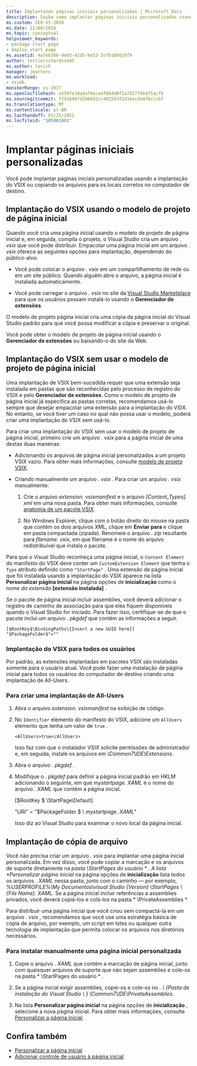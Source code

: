 ```yaml
---
title: Implantando páginas iniciais personalizadas | Microsoft Docs
description: Saiba como implantar páginas iniciais personalizadas usando a implantação do VSIX ou copiando os arquivos para os locais corretos no computador de destino.
ms.custom: SEO-VS-2020
ms.date: 11/04/2016
ms.topic: conceptual
helpviewer_keywords:
- package start page
- deploy start page
ms.assetid: 4a7eb360-de83-41d5-be53-3cfb160d19f9
author: leslierichardson95
ms.author: lerich
manager: jmartens
ms.workload:
- vssdk
monikerRange: vs-2017
ms.openlocfilehash: a356fe3dadaf0eca4f0b4d0f2a7d17f0b475acfb
ms.sourcegitcommit: f2916d8fd296b92cc402597d1d1eecda4f6cccbf
ms.translationtype: MT
ms.contentlocale: pt-BR
ms.lasthandoff: 03/25/2021
ms.locfileid: "105061401"
---
```

# <a name="deploy-custom-start-pages"></a>Implantar páginas iniciais personalizadas

Você pode implantar páginas iniciais personalizadas usando a implantação do VSIX ou copiando os arquivos para os locais corretos no computador de destino.

## <a name="vsix-deployment-by-using-the-start-page-project-template"></a>Implantação do VSIX usando o modelo de projeto de página inicial

Quando você cria uma página inicial usando o modelo de projeto de página inicial e, em seguida, compila o projeto, o Visual Studio cria um arquivo *. vsix* que você pode distribuir. Empacotar uma página inicial em um arquivo *. vsix* oferece as seguintes opções para implantação, dependendo do público-alvo:

- Você pode colocar o arquivo *. vsix* em um compartilhamento de rede ou em um site público. Quando alguém abre o arquivo, a página inicial é instalada automaticamente.

- Você pode carregar o arquivo *. vsix* no site da [Visual Studio Marketplace](https://marketplace.visualstudio.com/) para que os usuários possam instalá-lo usando o **Gerenciador de extensões**.

O modelo de projeto página inicial cria uma cópia da página inicial do Visual Studio padrão para que você possa modificar a cópia e preservar o original.

Você pode obter o modelo de projeto de página inicial usando o **Gerenciador de extensões** ou baixando-o do site da Web.

## <a name="vsix-deployment-without-using-the-start-page-project-template"></a>Implantação do VSIX sem usar o modelo de projeto de página inicial
 Uma implantação de VSIX bem-sucedida requer que uma extensão seja instalada em pastas que são reconhecidas pelo processo de registro do VSIX e pelo **Gerenciador de extensões**. Como o modelo de projeto de página inicial já especifica as pastas corretas, recomendamos usá-lo sempre que desejar empacotar uma extensão para a implantação do VSIX. No entanto, se você tiver um caso no qual não possa usar o modelo, poderá criar uma implantação do VSIX sem usá-lo.

 Para criar uma implantação do VSIX sem usar o modelo de projeto de página inicial, primeiro crie um arquivo *. vsix* para a página inicial de uma destas duas maneiras:

- Adicionando os arquivos de página inicial personalizados a um projeto VSIX vazio. Para obter mais informações, consulte [modelo de projeto VSIX](../extensibility/vsix-project-template.md).

- Criando manualmente um arquivo *. vsix* . Para criar um arquivo *. vsix* manualmente:

   1. Crie o arquivo *extension. vsixmanifest* e o arquivo *[Content_Types]. xml* em uma nova pasta. Para obter mais informações, consulte [anatomia de um pacote VSIX](../extensibility/anatomy-of-a-vsix-package.md).

   2. No Windows Explorer, clique com o botão direito do mouse na pasta que contém os dois arquivos XML, clique em **Enviar para** e clique em pasta compactada (zipada). Renomeie o arquivo *. zip* resultante para *filename. vsix*, em que filename é o nome do arquivo redistribuível que instala o pacote.

Para que o Visual Studio reconheça uma página inicial, o `Content Element` do manifesto do VSIX deve conter um `CustomExtension Element` que tenha o `Type` atributo definido como `"StartPage"` . Uma extensão de página inicial que foi instalada usando a implantação do VSIX aparece na lista **Personalizar página inicial** na página opções de **inicialização** como o *nome da extensão* **[extensão instalada]** .

Se o pacote de página inicial incluir assemblies, você deverá adicionar o registro de caminho de associação para que eles fiquem disponíveis quando o Visual Studio for iniciado. Para fazer isso, certifique-se de que o pacote inclui um arquivo *. pkgdef* que contém as informações a seguir.

```
[$RootKey$\BindingPaths\{Insert a new GUID here}]
"$PackageFolder$"=""
```

### <a name="vsix-deployment-for-all-users"></a>Implantação do VSIX para todos os usuários
 Por padrão, as extensões implantadas em pacotes VSIX são instaladas somente para o usuário atual. Você pode fazer uma instalação de página inicial para todos os usuários do computador de destino criando uma implantação de All-Users.

### <a name="to-create-an-all-users-deployment"></a>Para criar uma implantação de All-Users

1. Abra o arquivo *extension. vsixmanifest* na exibição de código.

2. No `Identifier` elemento do manifesto do VSIX, adicione um `AllUsers` elemento que tenha um valor de `true` .

    ```
    <AllUsers>true</AllUsers>
    ```

     Isso faz com que o instalador VSIX solicite permissões de administrador e, em seguida, instale os arquivos em *\Common7\IDE\Extensions*.

3. Abra o arquivo *. pkgdef* .

4. Modifique o *. pkgdef* para definir a página inicial padrão em HKLM adicionando o seguinte, em que *mystartpage. XAML* é o nome do arquivo *. XAML* que contém a página inicial.

     [$RootKey $ \StartPage\Default]

     "URI" = "$PackageFolder $ \\ *mystartpage. XAML*"

     Isso diz ao Visual Studio para examinar o novo local da página inicial.

## <a name="file-copy-deployment"></a>Implantação de cópia de arquivo
 Você não precisa criar um arquivo *. vsix* para implantar uma página inicial personalizada. Em vez disso, você pode copiar a marcação e os arquivos de suporte diretamente na <em>pasta \StartPages do usuário \* . A lista **Personalizar página inicial</em>* na página opções de **inicialização** lista todos os arquivos *. XAML* nessa pasta, junto com o caminho — por exemplo, *%USERPROFILE%\My Documentos\visual Studio {Version} \StartPages \\ {File Name}. XAML*. Se a página inicial incluir referências a assemblies privados, você deverá copiá-los e colá-los na pasta * \PrivateAssemblies \*

 Para distribuir uma página inicial que você criou sem compactá-la em um arquivo *. vsix* , recomendamos que você use uma estratégia básica de cópia de arquivo, por exemplo, um script em lotes ou qualquer outra tecnologia de implantação que permita colocar os arquivos nos diretórios necessários.

### <a name="to-manually-install-a-custom-start-page"></a>Para instalar manualmente uma página inicial personalizada

1. Copie o arquivo *. XAML* que contém a marcação de página inicial, junto com quaisquer arquivos de suporte que não sejam assemblies e cole-os na pasta * \StartPages do usuário \* .

2. Se a página inicial exigir assemblies, copie-os e cole-os no *. \\ {Pasta de instalação do Visual Studio \\ } \Common7\IDE\PrivateAssemblies*.

3. Na lista **Personalizar página inicial** na página opções de **inicialização** , selecione a nova página inicial. Para obter mais informações, consulte [Personalizar a página inicial](../ide/customizing-the-start-page-for-visual-studio.md).

## <a name="see-also"></a>Confira também

- [Personalizar a página inicial](../ide/customizing-the-start-page-for-visual-studio.md)
- [Adicionar controle de usuário à página inicial](../extensibility/adding-user-control-to-the-start-page.md)

